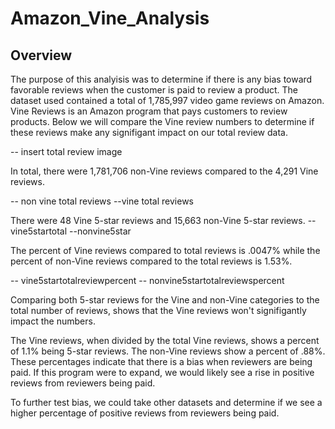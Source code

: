 # Amazon_Vine_Analysis

## Overview
The purpose of this analyisis was to determine if there is any bias toward favorable reviews when the customer is paid to review a product. The dataset used contained a total of 1,785,997 video game reviews on Amazon. Vine Reviews is an Amazon program that pays customers to review products. Below we will compare the Vine review numbers to determine if these reviews make any signifigant impact on our total review data.

-- insert total review image

In total, there were 1,781,706 non-Vine reviews compared to the 4,291 Vine reviews.

-- non vine total reviews
--vine total reviews

There were 48 Vine 5-star reviews and 15,663 non-Vine 5-star reviews.
--vine5startotal
--nonvine5star

The percent of Vine reviews compared to total reviews is .0047% while the percent of non-Vine reviews compared to the total reviews is 1.53%.

-- vine5startotalreviewpercent
-- nonvine5startotalreviewspercent

Comparing both 5-star reviews for the Vine and non-Vine categories to the total number of reviews, shows that the Vine reviews won't signifigantly impact the numbers.

The Vine reviews, when divided by the total Vine reviews, shows a percent of 1.1% being 5-star reviews. The non-Vine reviews show a percent of .88%. These percentages indicate that there is a bias when reviewers are being paid. If this program were to expand, we would likely see a rise in positive reviews from reviewers being paid.

To further test bias, we could take other datasets and determine if we see a higher percentage of positive reviews from reviewers being paid.